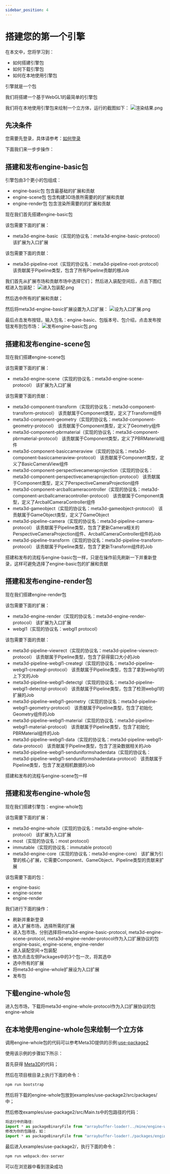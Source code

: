 ```yaml
---
sidebar_position: 4
---
```


# 搭建您的第一个引擎

在本文中，您将学习到：

- 如何搭建引擎包
- 如何下载引擎包
- 如何在本地使用引擎包


引擎就是一个包

我们将搭建一个基于WebGL1的最简单的引擎包


我们将在本地使用引擎包来绘制一个立方体，运行的截图如下：
![渲染结果.png](/img/搭建您的第一个引擎/渲染结果.png)


## 先决条件

您需要先登录，具体请参考：[如何登录](快速预览#登录)


下面我们来一步步操作：
## 搭建和发布engine-basic包

引擎包由3个更小的包组成：
- engine-basic包
包含最基础的扩展和贡献
- engine-scene包
包含构建3D场景所需要的的扩展和贡献
- engine-render包
包含渲染所需要的的扩展和贡献

现在我们首先搭建engine-basic包

该包需要下面的扩展：
- meta3d-engine-basic（实现的协议名：meta3d-engine-basic-protocol）
该扩展为入口扩展

该包需要下面的贡献：
- meta3d-pipeline-root（实现的协议名：meta3d-pipeline-root-protocol）
该贡献属于Pipeline类型，包含了所有Pipeline贡献的根Job

我们首先从扩展市场和贡献市场中选择它们；
然后进入装配空间后，点击下图红框进入包装配：
![进入包装配.png](/img/搭建您的第一个引擎/进入包装配.png)

然后选中所有的扩展和贡献；

然后将meta3d-engine-basic扩展设置为入口扩展：
![设为入口扩展.png](/img/搭建您的第一个引擎/设为入口扩展.png)

最后点击发布按钮，输入包名：engine-basic、包版本号、包介绍，点击发布按钮发布到包市场：
![发布engine-basic包.png](/img/搭建您的第一个引擎/发布engine-basic包.png)


## 搭建和发布engine-scene包

现在我们搭建engine-scene包

该包需要下面的扩展：
- meta3d-engine-scene（实现的协议名：meta3d-engine-scene-protocol）
该扩展为入口扩展

该包需要下面的贡献：
- meta3d-component-transform（实现的协议名：meta3d-component-transform-protocol）
该贡献属于Component类型，定义了Transform组件
- meta3d-component-geometry（实现的协议名：meta3d-component-geometry-protocol）
该贡献属于Component类型，定义了Geometry组件
- meta3d-component-pbrmaterial（实现的协议名：meta3d-component-pbrmaterial-protocol）
该贡献属于Component类型，定义了PBRMaterial组件
- meta3d-component-basiccameraview（实现的协议名：meta3d-component-basiccameraview-protocol）
该贡献属于Component类型，定义了BasicCameraView组件
- meta3d-component-perspectivecameraprojection（实现的协议名：meta3d-component-perspectivecameraprojection-protocol）
该贡献属于Component类型，定义了PerspectiveCameraProjection组件
- meta3d-component-arcballcameracontroller（实现的协议名：meta3d-component-arcballcameracontroller-protocol）
该贡献属于Component类型，定义了ArcballCameraController组件
- meta3d-gameobject（实现的协议名：meta3d-gameobject-protocol）
该贡献属于GameObject类型，定义了GameObject
- meta3d-pipeline-camera（实现的协议名：meta3d-pipeline-camera-protocol）
该贡献属于Pipeline类型，包含了更新Camera相关的PerspectiveCameraProjection组件、ArcballCameraController组件的Job
- meta3d-pipeline-transform（实现的协议名：meta3d-pipeline-transform-protocol）
该贡献属于Pipeline类型，包含了更新Transform组件的Job

搭建和发布的流程与engine-basic包一样，只是在操作前先刷新一下并重新登录，这样可避免选择了engine-basic包的扩展和贡献


## 搭建和发布engine-render包

现在我们搭建engine-render包

该包需要下面的扩展：
- meta3d-engine-render（实现的协议名：meta3d-engine-render-protocol）
该扩展为入口扩展
- webgl1（实现的协议名：webgl1 protocol）

该包需要下面的贡献：
- meta3d-pipeline-viewrect（实现的协议名：meta3d-pipeline-viewrect-protocol）
该贡献属于Pipeline类型，包含了获得窗口大小的Job
- meta3d-pipeline-webgl1-creategl（实现的协议名：meta3d-pipeline-webgl1-creategl-protocol）
该贡献属于Pipeline类型，包含了拿到webgl1的上下文的Job
- meta3d-pipeline-webgl1-detectgl（实现的协议名：meta3d-pipeline-webgl1-detectgl-protocol）
该贡献属于Pipeline类型，包含了检测webgl1的扩展的Job
- meta3d-pipeline-webgl1-geometry（实现的协议名：meta3d-pipeline-webgl1-geometry-protocol）
该贡献属于Pipeline类型，包含了初始化Geometry组件的Job
- meta3d-pipeline-webgl1-material（实现的协议名：meta3d-pipeline-webgl1-material-protocol）
该贡献属于Pipeline类型，包含了初始化PBRMaterial组件的Job
- meta3d-pipeline-webgl1-data（实现的协议名：meta3d-pipeline-webgl1-data-protocol）
该贡献属于Pipeline类型，包含了渲染数据相关的Job
- meta3d-pipeline-webgl1-senduniformshaderdata（实现的协议名：meta3d-pipeline-webgl1-senduniformshaderdata-protocol）
该贡献属于Pipeline类型，包含了发送相机数据的Job

搭建和发布的流程与engine-scene包一样


## 搭建和发布engine-whole包

现在我们搭建引擎包：engine-whole包

该包需要下面的扩展：
- meta3d-engine-whole（实现的协议名：meta3d-engine-whole-protocol）
该扩展为入口扩展
- most（实现的协议名：most protocol）
- immutable（实现的协议名：immutable protocol）
- meta3d-engine-core（实现的协议名：meta3d-engine-core）
该扩展为引擎的核心扩展，它需要Component、GameObject、Pipeline类型的贡献来扩展


该包需要下面的包：
- engine-basic
- engine-scene
- engine-render


我们进行下面的操作：
- 刷新并重新登录
- 进入扩展市场，选择所需的扩展
- 进入包市场，分别选择将meta3d-engine-basic-protocol, meta3d-engine-scene-protocol, meta3d-engine-render-protocol作为入口扩展协议的包engine-basic, engine-scene, engine-render
- 进入装配空间->包装配
- 依次点击左侧Packages中的3个包一次，将其选中
- 选中所有的扩展
- 将meta3d-engine-whole扩展设为入口扩展
- 发布包






## 下载engine-whole包

进入包市场，下载将meta3d-engine-whole-protocol作为入口扩展协议的包engine-whole


## 在本地使用engine-whole包来绘制一个立方体

调用engine-whole包的代码可以参考Meta3D提供的示例:[use-package2](https://github.com/Meta3D-Technology/Meta3D/tree/master/examples/use-package2)

使用该示例的步骤如下所示：

首先获得 [Meta3D](https://github.com/Meta3D-Technology/Meta3D)的代码；


然后在项目根目录上执行下面的命令：
```js
npm run bootstrap
```

然后将下载的engine-whole包放到examples/use-package2/src/packages/中；

然后修改examples/use-package2/src/Main.ts中的包路径的代码：
```js
将这行中的路径:
import * as packageBinaryFile from "arraybuffer-loader!../mine/engine-whole_0.0.1.package"
修改为你的包路径，如：
import * as packageBinaryFile from "arraybuffer-loader!./packages/engine-whole_0.0.1.package"
```

最后进入examples/use-package2/，执行下面的命令：
```js
npm run webpack:dev-server
```


可以在浏览器中看到渲染成功
